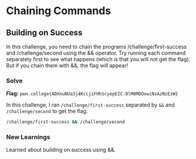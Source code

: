 # Chaining Commands

## Building on Success
In this challenge, you need to chain the programs /challenge/first-success and /challenge/second using the && operator. Try running each command separately first to see what happens (which is that you will not get the flag). But if you chain them with &&, the flag will appear!

### Solve
**Flag:** `pwn.college{ADXnuNUa3j4KccjiFHhScyepEIC.0lM0MDOxwiNzAzNzEzW}`

In this challenge, I ran ```/challenge/first-success``` separated by ```&&``` and ```/challenge/second``` to get the flag.

```bash
/challenge/first-success && /challenge/second
```

### New Learnings
Learned about building on success using &&.
